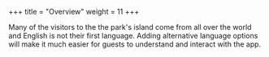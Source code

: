 +++
title = "Overview"
weight = 11
+++

Many of the visitors to the the park's island come from all over the world and English is not their first language. Adding alternative language options will make it much easier for guests to understand and interact with the app.


